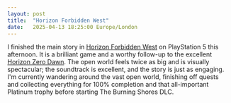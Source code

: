 ```yaml
---
layout: post
title:  "Horizon Forbidden West"
date:   2025-04-13 18:25:00 Europe/London
---
```


I finished the main story in [Horizon Forbidden West](https://www.metacritic.com/game/horizon-forbidden-west/) on PlayStation 5 this afternoon. It is a brilliant game and a worthy follow-up to the excellent [Horizon Zero Dawn](https://www.metacritic.com/game/horizon-zero-dawn/). The open world feels twice as big and is visually spectacular; the soundtrack is excellent, and the story is just as engaging. I'm currently wandering around the vast open world, finishing off quests and collecting everything for 100% completion and that all-important Platinum trophy before starting The Burning Shores DLC.

